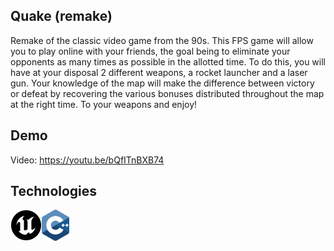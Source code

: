 ## Quake (remake)

Remake of the classic video game from the 90s. This FPS game will allow you to play online with your friends, the goal being to eliminate your opponents as many times as possible in the allotted time. To do this, you will have at your disposal 2 different weapons, a rocket launcher and a laser gun. Your knowledge of the map will make the difference between victory or defeat by recovering the various bonuses distributed throughout the map at the right time. To your weapons and enjoy!

## Demo

Video: https://youtu.be/bQfITnBXB74

## Technologies 

<div style="display: flex">
  <img src="https://github.com/Thomas-Raveneau/Thomas-Raveneau/blob/0a9c776fb31788d5e691268b8f160d6ea7b34c30/logos/unreal.png" height="50"/>
  <img src="https://github.com/Thomas-Raveneau/Thomas-Raveneau/blob/0a9c776fb31788d5e691268b8f160d6ea7b34c30/logos/cpp.svg" height="50"/>
</div>
